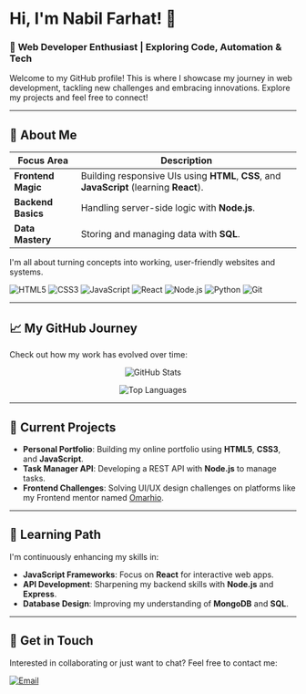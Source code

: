 # Hi, I'm **Nabil Farhat**! 👋

### 🚀 **Web Developer Enthusiast** | Exploring Code, Automation & Tech

Welcome to my GitHub profile! This is where I showcase my journey in web development, tackling new challenges and embracing innovations. Explore my projects and feel free to connect!

---

## 📌 **About Me**

| Focus Area          | Description                                               |
|---------------------|----------------------------------------------------------|
| **Frontend Magic**  | Building responsive UIs using **HTML**, **CSS**, and **JavaScript** (learning **React**). |
| **Backend Basics**  | Handling server-side logic with **Node.js**.            |
| **Data Mastery**    | Storing and managing data with **SQL**.                 |

I'm all about turning concepts into working, user-friendly websites and systems.

![HTML5](https://img.shields.io/badge/html5-%23E34F26.svg?style=for-the-badge&logo=html5&logoColor=white)
![CSS3](https://img.shields.io/badge/css3-%231572B6.svg?style=for-the-badge&logo=css3&logoColor=white)
![JavaScript](https://img.shields.io/badge/javascript-%23223330.svg?style=for-the-badge&logo=javascript&logoColor=%23F7DF1E)
![React](https://img.shields.io/badge/react-%2361DAFB.svg?style=for-the-badge&logo=react&logoColor=white)
![Node.js](https://img.shields.io/badge/node.js-%23339933.svg?style=for-the-badge&logo=node.js&logoColor=white)
![Python](https://img.shields.io/badge/python-%23338B9F.svg?style=for-the-badge&logo=python&logoColor=white)
![Git](https://img.shields.io/badge/git-%23F05032.svg?style=for-the-badge&logo=git&logoColor=white)

---

## 📈 **My GitHub Journey**

Check out how my work has evolved over time:

<p align="center">
  <img src="https://github-readme-stats.vercel.app/api?username=NabilF01&show_icons=true&theme=radical" alt="GitHub Stats" />
</p>

<p align="center">
  <img src="https://github-readme-stats.vercel.app/api/top-langs/?username=NabilF01&layout=compact&theme=radical" alt="Top Languages" />
</p>

---

## 🔧 **Current Projects**

- **Personal Portfolio**: Building my online portfolio using **HTML5**, **CSS3**, and **JavaScript**.
- **Task Manager API**: Developing a REST API with **Node.js** to manage tasks.
- **Frontend Challenges**: Solving UI/UX design challenges on platforms like my Frontend mentor named [Omarhio](https://github.com/Omarhio).

---

## 🌱 **Learning Path**

I'm continuously enhancing my skills in:

- **JavaScript Frameworks**: Focus on **React** for interactive web apps.
- **API Development**: Sharpening my backend skills with **Node.js** and **Express**.
- **Database Design**: Improving my understanding of **MongoDB** and **SQL**.

---

## 💬 **Get in Touch**

Interested in collaborating or just want to chat? Feel free to contact me:

[![Email](https://img.shields.io/badge/email-%23D14836.svg?style=for-the-badge&logo=gmail&logoColor=white)](mailto:nabilfarhat01@gmail.com)
